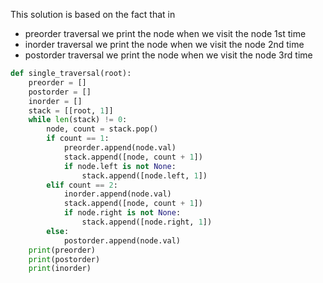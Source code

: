 This solution is based on the fact that in
- preorder traversal we print the node when we visit the node 1st time
- inorder traversal we print the node when we visit the node 2nd time
- postorder traversal we print the node when we visit the node 3rd time

```python
def single_traversal(root):
    preorder = []
    postorder = []
    inorder = []
    stack = [[root, 1]]
    while len(stack) != 0:
        node, count = stack.pop()
        if count == 1:
            preorder.append(node.val)
            stack.append([node, count + 1])
            if node.left is not None:
                stack.append([node.left, 1])
        elif count == 2:
            inorder.append(node.val)
            stack.append([node, count + 1])
            if node.right is not None:
                stack.append([node.right, 1])
        else:
            postorder.append(node.val)
    print(preorder)
    print(postorder)
    print(inorder)
```
